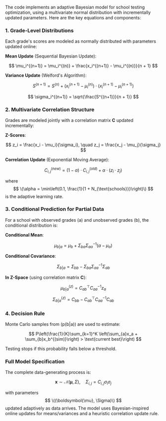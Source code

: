 The code implements an adaptive Bayesian model for school testing optimization, using a multivariate normal distribution with incrementally updated parameters. Here are the key equations and components:

### 1. **Grade-Level Distributions**
Each grade's scores are modeled as normally distributed with parameters updated online:

**Mean Update** (Sequential Bayesian Update):

$$
\mu_i^{(n+1)} = \mu_i^{(n)} + \frac{x_i^{(n+1)} - \mu_i^{(n)}}{n + 1}
$$

**Variance Update** (Welford's Algorithm):

$$
S^{(n+1)} = S^{(n)} + (x_i^{(n+1)} - \mu_i^{(n)}) \cdot (x_i^{(n+1)} - \mu_i^{(n+1)})
$$

$$
\sigma_i^{(n+1)} = \sqrt{\frac{S^{(n+1)}}{n + 1}}
$$

### 2. **Multivariate Correlation Structure**
Grades are modeled jointly with a correlation matrix **C** updated incrementally:

**Z-Scores**:

$$
z_i = \frac{x_i - \mu_i}{\sigma_i}, \quad z_j = \frac{x_j - \mu_j}{\sigma_j}
$$

**Correlation Update** (Exponential Moving Average):

$$
C_{i,j}^{(new)} = (1 - \alpha) \cdot C_{i,j}^{(old)} + \alpha \cdot (z_i \cdot z_j)
$$

where $$ \(\alpha = \min\left(0.1, \frac{1}{1 + N_{\text{schools}}}\right)\) $$ is the adaptive learning rate.

### 3. **Conditional Prediction for Partial Data**
For a school with observed grades \(a\) and unobserved grades \(b\), the conditional distribution is:

**Conditional Mean**:

$$
\mu_{b|a} = \mu_b + \Sigma_{ba} \Sigma_{aa}^{-1} (a - \mu_a)
$$

**Conditional Covariance**:

$$
\Sigma_{b|a} = \Sigma_{bb} - \Sigma_{ba} \Sigma_{aa}^{-1} \Sigma_{ab}
$$

**In Z-Space** (using correlation matrix **C**):

$$
\mu_{b|a}^{(z)} = C_{ab}^\top C_{aa}^{-1} z_a
$$

$$
\Sigma_{b|a}^{(z)} = C_{bb} - C_{ab}^\top C_{aa}^{-1} C_{ab}
$$

### 4. **Decision Rule**
Monte Carlo samples from \(p(b|a)\) are used to estimate:

$$
P\left(\frac{1}{K}\sum_{k=1}^K \left(\sum_{a}x_a + \sum_{b}x_b^{(sim)}\right) > \text{current best}\right)
$$

Testing stops if this probability falls below a threshold.

### Full Model Specification
The complete data-generating process is:

$$
\mathbf{x} \sim \mathcal{N}(\boldsymbol{\mu}, \Sigma), \quad \Sigma_{i,j} = C_{i,j} \sigma_i \sigma_j
$$

with parameters $$ \((\boldsymbol{\mu}, \Sigma)\) $$ updated adaptively as data arrives. The model uses Bayesian-inspired online updates for means/variances and a heuristic correlation update rule.
